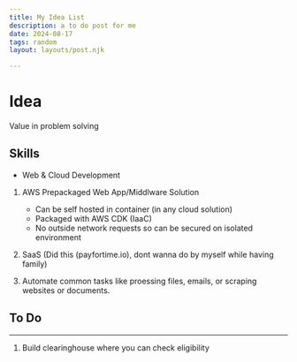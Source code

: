 ```yaml
---
title: My Idea List
description: a to do post for me
date: 2024-08-17
tags: random
layout: layouts/post.njk

---
```


# Idea

Value in problem solving

## Skills 
- Web & Cloud Development

1. AWS Prepackaged Web App/Middlware Solution
    - Can be self hosted in container (in any cloud solution)
    - Packaged with AWS CDK (IaaC) 
    - No outside network requests so can be secured on isolated environment

2. SaaS (Did this (payfortime.io), dont wanna do by myself while having family)
3. Automate common tasks like proessing files, emails, or scraping websites or documents.

## To Do
---
1. Build clearinghouse where you can check eligibility
